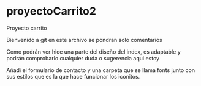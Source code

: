 # proyectoCarrito2
Proyecto carrito

Bienvenido a git en este archivo se pondran solo comentarios

Como podrán ver hice una parte del diseño del index, es adaptable y podrán comprobarlo cualquier duda o sugerencia aqui estoy

Añadi el formulario de contacto y una carpeta que se llama fonts junto con sus estilos que es la que hace funcionar los iconitos.

